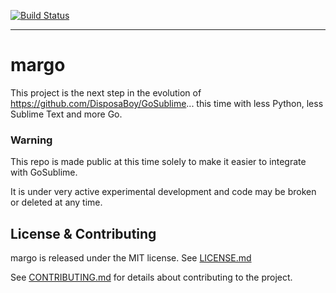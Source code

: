 [![Build Status](https://travis-ci.org/disposablue/margo.svg?branch=master)](https://travis-ci.org/disposablue/margo)

<hr>

# margo

This project is the next step in the evolution of https://github.com/DisposaBoy/GoSublime...
this time with less Python, less Sublime Text and more Go.

### Warning

This repo is made public at this time solely to make it easier to integrate with GoSublime.

It is under very active experimental development and code may be broken or deleted at any time.


## License & Contributing

margo is released under the MIT license. See [LICENSE.md](LICENSE.md)

See [CONTRIBUTING.md](CONTRIBUTING.md) for details about contributing to the project.

